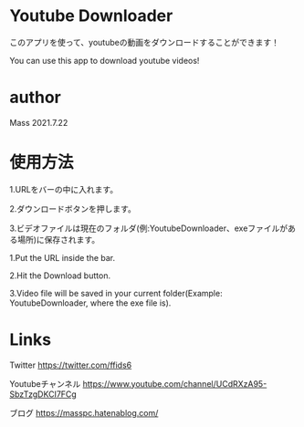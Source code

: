 # Youtube Downloader
このアプリを使って、youtubeの動画をダウンロードすることができます！


You can use this app to download youtube videos!
# author
Mass
2021.7.22

# 使用方法
1.URLをバーの中に入れます。


2.ダウンロードボタンを押します。


3.ビデオファイルは現在のフォルダ(例:YoutubeDownloader、exeファイルがある場所)に保存されます。


1.Put the URL inside the bar.


2.Hit the Download button.


3.Video file will be saved in your current folder(Example: YoutubeDownloader, where the exe file is).


# Links
Twitter
https://twitter.com/ffids6


Youtubeチャンネル
https://www.youtube.com/channel/UCdRXzA95-SbzTzgDKCI7FCg


ブログ
https://masspc.hatenablog.com/
